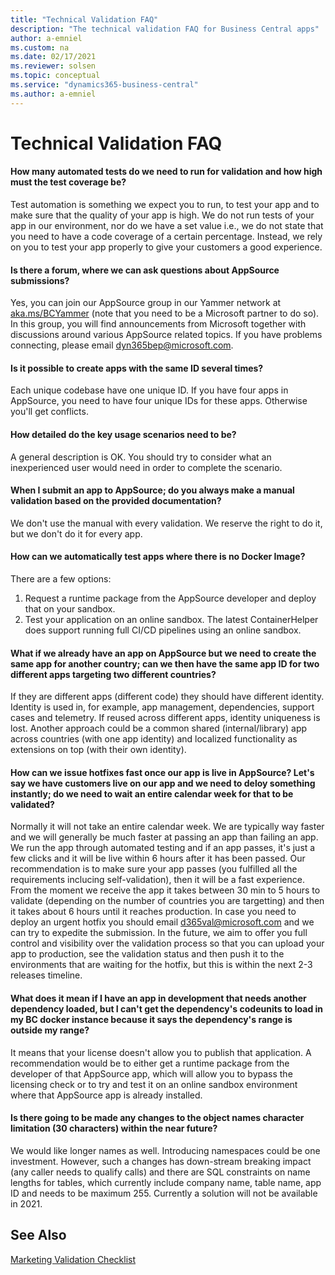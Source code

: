 ```yaml
---
title: "Technical Validation FAQ"
description: "The technical validation FAQ for Business Central apps"
author: a-emniel
ms.custom: na
ms.date: 02/17/2021
ms.reviewer: solsen
ms.topic: conceptual
ms.service: "dynamics365-business-central"
ms.author: a-emniel
---
```


# Technical Validation FAQ
 

#### How many automated tests do we need to run for validation and how high must the test coverage be?  
Test automation is something we expect you to run, to test your app and to make sure that the quality of your app is high. We do not run tests of your app in our environment, nor do we have a set value i.e., we do not state that you need to have a code coverage of a certain percentage. Instead, we rely on you to test your app properly to give your customers a good experience.     
 
#### Is there a forum, where we can ask questions about AppSource submissions?
Yes, you can join our AppSource group in our Yammer network at [aka.ms/BCYammer](http://aka.ms/bcyammer) (note that you need to be a Microsoft partner to do so). In this group, you will find announcements from Microsoft together with discussions around various AppSource related topics. If you have problems connecting, please email dyn365bep@microsoft.com. 

#### Is it possible to create apps with the same ID several times?  
Each unique codebase have one unique ID. If you have four apps in AppSource, you need to have four unique IDs for these apps. Otherwise you'll get conflicts. 

#### How detailed do the key usage scenarios need to be?  
A general description is OK. You should try to consider what an inexperienced user would need in order to complete the scenario. 

#### When I submit an app to AppSource; do you always make a manual validation based on the provided documentation?  
We don't use the manual with every validation. We reserve the right to do it, but we don't do it for every app. 

#### How can we automatically test apps where there is no Docker Image?  
There are a few options: 
1. Request a runtime package from the AppSource developer and deploy that on your sandbox. 
2. Test your application on an online sandbox. The latest ContainerHelper does support running full CI/CD pipelines using an online sandbox.

#### What if we already have an app on AppSource but we need to create the same app for another country; can we then have the same app ID for two different apps targeting two different countries?  
If they are different apps (different code) they should have different identity. Identity is used in, for example, app management, dependencies, support cases and telemetry. If reused across different apps, identity uniqueness is lost. Another approach could be a common shared (internal/library) app across countries (with one app identity) and localized functionality as extensions on top (with their own identity). 
 
#### How can we issue hotfixes fast once our app is live in AppSource? Let's say we have customers live on our app and we need to deloy something instantly; do we need to wait an entire calendar week for that to be validated?  
Normally it will not take an entire calendar week. We are typically way faster and we will generally be much faster at passing an app than failing an app. We run the app through automated testing and if an app passes, it's just a few clicks and it will be live within 6 hours after it has been passed. Our recommendation is to make sure your app passes (you fulfilled all the requirements inclucing self-validation), then it will be a fast experience. From the moment we receive the app it takes between 30 min to 5 hours to validate (depending on the number of countries you are targetting) and then it takes about 6 hours until it reaches production. In case you need to deploy an urgent hotfix you should email d365val@microsoft.com and we can try to expedite the submission.
In the future, we aim to offer you full control and visibility over the validation process so that you can upload your app to production, see the validation status and then push it to the environments that are waiting for the hotfix, but this is within the next 2-3 releases timeline.

#### What does it mean if I have an app in development that needs another dependency loaded, but I can't get the dependency's codeunits to load in my BC docker instance because it says the dependency's range is outside my range?  
It means that your license doesn't allow you to publish that application. A recommendation would be to either get a runtime package from the developer of that AppSource app, which will allow you to bypass the licensing check or to try and test it on an online sandbox environment where that AppSource app is already installed. 

#### Is there going to be made any changes to the object names character limitation (30 characters) within the near future? 
We would like longer names as well. Introducing namespaces could be one investment. However, such a changes has down-stream breaking impact (any caller needs to qualify calls) and there are SQL constraints on name lengths for tables, which currently include company name, table name, app ID and needs to be maximum 255. Currently a solution will not be available in 2021. 


## See Also

[Marketing Validation Checklist](readiness-checklist-marketing.md)  
